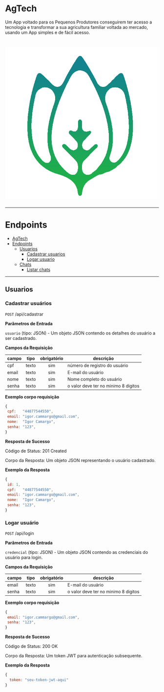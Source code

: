 # AgTech
Um App voltado para os Pequenos Produtores conseguirem ter acesso a tecnologia e transformar a sua agricultura familiar voltada ao mercado, usando um App simples e de fácil acesso.

<h1>
    <img src="./img/logo 500 sf.png"/>
</h1>

---

# Endpoints

- [AgTech](#agtech)
- [Endpoints](#endpoints)
    - [Usuarios](#usuarios)
        - [Cadastrar usuarios](#cadastrar-usuarios)
        - [Logar usuario](#listar-usuario)
    - [Chats](#chats)
        - [Listar chats](#listar-chats)
    
---

## Usuarios

### Cadastrar usuários

`POST` /api/cadastrar

**Parâmetros de Entrada**

`usuario` (tipo: JSON) - Um objeto JSON contendo os detalhes do usuário a ser cadastrado.

**Campos da Requisição**

|   campo  | tipo  | obrigatório | descrição                            |
| -------- | ----- | :---------: | ------------------------------------ |
| cpf      | texto |     sim     | número de registro do usuário        |
| email    | texto |     sim     | E-mail do usuário                    |
| nome     | texto |     sim     | Nome completo do usuário             |
| senha    | texto |     sim     | o valor deve ter no minimo 8 digitos |

**Exemplo corpo requisição**

```js
{
 cpf:   "44877544550",
 email: "igor.cammargo@gmail.com",
 nome:  "Igor Camargo",
 senha: "123",
}
```

**Resposta de Sucesso**

Código de Status: 201 Created

Corpo da Resposta: Um objeto JSON representando o usuário cadastrado.

**Exemplo da Resposta**

```js
{
 id: 1,
 cpf:   "44877544550",
 email: "igor.cammargo@gmail.com",
 nome:  "Igor Camargo",
 senha: "123",
}
```

### Logar usuário

`POST` /api/login

**Parâmetros de Entrada**

`credencial` (tipo: JSON) - Um objeto JSON contendo as credenciais do usuário para login.

**Campos da Requisição**

|   campo  | tipo  | obrigatório | descrição                            |
| -------- | ----- | :---------: | ------------------------------------ |
| email    | texto |     sim     | E-mail do usuário                    |
| senha    | texto |     sim     | o valor deve ter no minimo 8 digitos |

**Exemplo corpo requisição**

```js
{
 email: "igor.cammargo@gmail.com",
 senha: "123",
}
```

**Resposta de Sucesso**

Código de Status: 200 OK

Corpo da Resposta: Um token JWT para autenticação subsequente.

**Exemplo da Resposta**

```js
{
  token: "seu-token-jwt-aqui"
}
```

